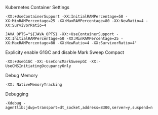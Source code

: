 Kubernetes Container Settings

`-XX:+UseContainerSupport -XX:InitialRAMPercentage=50 -XX:MinRAMPercentage=25 -XX:MaxRAMPercentage=80 -XX:NewRatio=4 -XX:SurvivorRatio=4`

`JAVA_OPTS="${JAVA_OPTS} -XX:+UseContainerSupport -XX:InitialRAMPercentage=50 -XX:MinRAMPercentage=25 -XX:MaxRAMPercentage=80 -XX:NewRatio=4 -XX:SurvivorRatio=4"`

Explicity enable G1GC and disable Mark Sweep Compact

`-XX:+UseG1GC -XX:-UseConcMarkSweepGC -XX:-UseCMSInitiatingOccupancyOnly`

Debug Memory

`-XX: NativeMemoryTracking`

Debugging

`-Xdebug -agentlib:jdwp=transport=dt_socket,address=8300,server=y,suspend=n`
